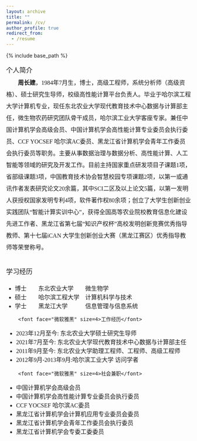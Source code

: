 ```yaml
---
layout: archive
title: ""
permalink: /cv/
author_profile: true
redirect_from:
  - /resume
---
```


{% include base_path %}

<p style="line-height:2.0">
	<font face="微软雅黑" size=3>
		<font face="微软雅黑" size=4>个人简介</font>
<br>
&emsp;&emsp;<b>周长建</b>，1984年7月生，博士，高级工程师，系统分析师（高级资格）、硕士研究生导师，校级高性能计算平台负责人。毕业于哈尔滨工程大学计算机专业，现任东北农业大学现代教育技术中心数据与计算部主任，微生物农药研究团队骨干成员，哈尔滨工业大学客座专家。兼任中国计算机学会高级会员、中国计算机学会高性能计算专业委员会执行委员、CCF YOCSEF 哈尔滨AC委员、黑龙江省计算机学会青年工作委员会执行委员等职务。主要从事数据治理与数据分析、高性能计算、人工智能等领域的研究及开发工作。目前主持国家重点研发项目子课题1项，省部级课题3项，中国教育技术协会智慧校园专项课题2项，以第一或通讯作者发表研究论文20余篇，其中SCI二区及以上论文5篇，以第一发明人获授权国家发明专利4项，软件著作权80余项；创立了大学生创新创业实践团队“智能计算实训中心”，获得全国高等农业院校教育信息化建设先进工作者、黑龙江省第七届“知识产权杯”高校发明创新竞赛优秀指导教师、第十七届iCAN 大学生创新创业大赛（黑龙江赛区）优秀指导教师等荣誉称号。<br>
<br>
		<font face="微软雅黑" size=4>学习经历</font>
<ul>
	<li>博士&emsp;&emsp;东北农业大学&emsp;&emsp;微生物学</li>
	<li>硕士&emsp;&emsp;哈尔滨工程大学&emsp;计算机科学与技术</li>
	<li>学士&emsp;&emsp;黑龙江大学&emsp;&emsp;&emsp;信息管理与信息系统</li>
</ul>

		<font face="微软雅黑" size=4>工作经历</font>
<ul>
	<li>2023年12月至今: 东北农业大学硕士研究生导师</li>
	<li>2021年7月至今: 东北农业大学现代教育技术中心数据与计算部主任</li>
	<li>2011年9月至今: 东北农业大学助理工程师、工程师、高级工程师</li>
	<li>2012年9月-2013年9月:哈尔滨工业大学 访问学者</li>
</ul>

		<font face="微软雅黑" size=4>社会兼职</font>
<ul>
	<li>中国计算机学会高级会员</li>
	<li>中国计算机学会高性能计算专业委员会执行委员</li>
	<li>CCF YOCSEF 哈尔滨AC委员</li> 
	<li>黑龙江省计算机学会计算机应用专业委员会委员</li>
	<li>黑龙江省计算机学会青年工作委员会执行委员</li>
	<li>黑龙江省计算机学会专委工委委员</li>
</ul>
	</font>
</p>
